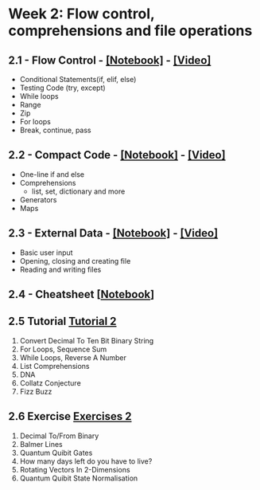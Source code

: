 # Week 2: Flow control, comprehensions and file operations

## 2.1 - Flow Control - [[Notebook]](./notebooks/pyqm-2.1-flow-control.ipynb) - [[Video]](https://youtu.be/6IUQ12mOb1A)

- Conditional Statements(if, elif, else)
- Testing Code (try, except)
- While loops
- Range
- Zip
- For loops
- Break, continue, pass


## 2.2 - Compact Code - [[Notebook]](./notebooks/pyqm-2.2-compact-code.ipynb) - [[Video]](https://youtu.be/JBFc9V6BcNY)

- One-line if and else
- Comprehensions
    - list, set, dictionary and more
- Generators
- Maps

## 2.3 - External Data - [[Notebook]](./notebooks/pyqm-2.3-external-data.ipynb) - [[Video]](https://youtu.be/Pjl23pFmk_w)
- Basic user input
- Opening, closing and creating file
- Reading and writing files

## 2.4 - Cheatsheet [[Notebook](./notebooks/pyqm-2.4-cheatsheet.ipynb)]

## 2.5 Tutorial [Tutorial 2](exercises/PyQM_Tut.2.ipynb) 
1. Convert Decimal To Ten Bit Binary String
2. For Loops, Sequence Sum
3. While Loops, Reverse A Number
4. List Comprehensions
5. DNA
6. Collatz Conjecture
7. Fizz Buzz

## 2.6 Exercise [Exercises 2](exercises/PyQM_Ex.2.ipynb)
1. Decimal To/From Binary
2. Balmer Lines
3. Quantum Quibit Gates
4. How many days left do you have to live?
5. Rotating Vectors In 2-Dimensions
6. Quantum Quibit State Normalisation